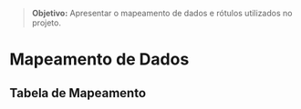> **Objetivo:** Apresentar o mapeamento de dados e rótulos utilizados no projeto.

# Mapeamento de Dados

## Tabela de Mapeamento
<!-- Inserir tabela de mapeamento de dados e rótulos. -->
